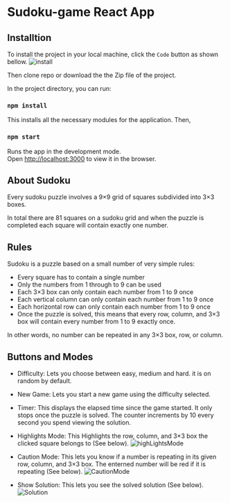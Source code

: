 # Sudoku-game React App
## Installtion

To install the project in your local machine, click the `Code` button as shown bellow.
![install](https://user-images.githubusercontent.com/41375898/132260206-577feb5f-29ed-4100-bbd2-0135aa23fa66.JPG)

Then clone repo or download the the Zip file of the project.

In the project directory, you can run:

### `npm install`

This installs all the necessary modules for the application. Then, 

### `npm start`

Runs the app in the development mode.\
Open [http://localhost:3000](http://localhost:3000) to view it in the browser.

## About Sudoku

Every sudoku puzzle involves a 9×9 grid of squares subdivided into 3×3 boxes.

In total there are 81 squares on a sudoku grid and when the puzzle is completed each square will contain exactly one number.

## Rules
Sudoku is a puzzle based on a small number of very simple rules:

- Every square has to contain a single number
- Only the numbers from 1 through to 9 can be used
- Each 3×3 box can only contain each number from 1 to 9 once
- Each vertical column can only contain each number from 1 to 9 once
- Each horizontal row can only contain each number from 1 to 9 once
- Once the puzzle is solved, this means that every row, column, and 3×3 box will contain every number from 1 to 9 exactly once.

In other words, no number can be repeated in any 3×3 box, row, or column.

## Buttons and Modes
- Difficulty: Lets you choose between easy, medium and hard. it is on random by default.
- New Game: Lets you start a new game using the difficulty selected.
- Timer: This displays the elapsed time since the game started. It only stops once the puzzle is solved. The counter increments by 10 every second you spend viewing the solution.
- Highlights Mode: This Highlights the row, column, and 3×3 box the clicked square belongs to (See below).
![highLightsMode](https://user-images.githubusercontent.com/41375898/132259654-8f5165d9-9771-42e9-81b4-4b8745cda6b7.JPG)

- Caution Mode: This lets you know if a number is repeating in its given row, column, and 3×3 box. The enterned number will be red if it is repeating (See below).
![CautionMode](https://user-images.githubusercontent.com/41375898/132259635-8cd2d7b2-3c4c-45e8-84e2-74a1330c4ac4.JPG)

- Show Solution: This lets you see the solved solution (See below).
![Solution](https://user-images.githubusercontent.com/41375898/132259989-f087437b-68c2-467f-9a10-0f5287f97b20.JPG)



